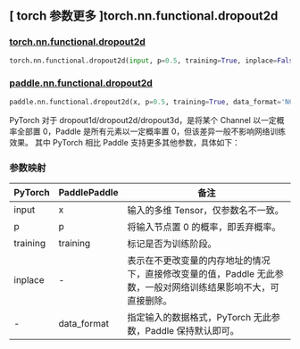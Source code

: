 ## [ torch 参数更多 ]torch.nn.functional.dropout2d

### [torch.nn.functional.dropout2d](https://pytorch.org/docs/stable/generated/torch.nn.functional.dropout2d.html#torch.nn.functional.dropout2d)

```python
torch.nn.functional.dropout2d(input, p=0.5, training=True, inplace=False)
```

### [paddle.nn.functional.dropout2d](https://www.paddlepaddle.org.cn/documentation/docs/zh/develop/api/paddle/nn/functional/dropout2d_cn.html)

```python
paddle.nn.functional.dropout2d(x, p=0.5, training=True, data_format='NCHW', name=None)
```

PyTorch 对于 dropout1d/dropout2d/dropout3d，是将某个 Channel 以一定概率全部置 0，Paddle 是所有元素以一定概率置 0，但该差异一般不影响网络训练效果。
其中 PyTorch 相比 Paddle 支持更多其他参数，具体如下：
### 参数映射
| PyTorch  | PaddlePaddle | 备注                                                                                                            |
| -------- | ------------ | --------------------------------------------------------------------------------------------------------------- |
| input    | x            | 输入的多维 Tensor，仅参数名不一致。                                                                             |
| p        | p            | 将输入节点置 0 的概率，即丢弃概率。                                                                             |
| training | training     | 标记是否为训练阶段。                                                                                            |
| inplace  | -            | 表示在不更改变量的内存地址的情况下，直接修改变量的值，Paddle 无此参数，一般对网络训练结果影响不大，可直接删除。 |
| -        | data_format  | 指定输入的数据格式，PyTorch 无此参数，Paddle 保持默认即可。                                                     |
